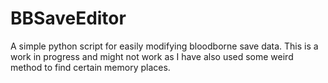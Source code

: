 # BBSaveEditor

A simple python script for easily modifying bloodborne save data. This is a work in progress and might not work as I
have also used some weird method to find certain memory places.
